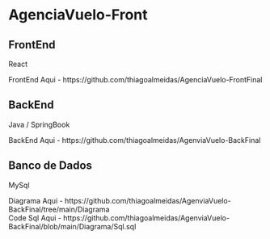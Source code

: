 # AgenciaVuelo-Front
<h2>FrontEnd</h2>
<p>React</p>
FrontEnd Aqui - https://github.com/thiagoalmeidas/AgenciaVuelo-FrontFinal

<h2>BackEnd</h2>
<p>Java / SpringBook</p>
BackEnd Aqui - https://github.com/thiagoalmeidas/AgenviaVuelo-BackFinal

<h2>Banco de Dados</h2>
<p>MySql</p>
Diagrama Aqui - https://github.com/thiagoalmeidas/AgenviaVuelo-BackFinal/tree/main/Diagrama </br>
Code Sql Aqui - https://github.com/thiagoalmeidas/AgenviaVuelo-BackFinal/blob/main/Diagrama/Sql.sql
